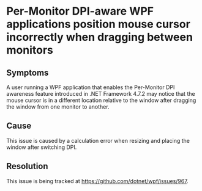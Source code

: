 # Per-Monitor DPI-aware WPF applications position mouse cursor incorrectly when dragging between monitors

## Symptoms
A user running a WPF application that enables the Per-Monitor DPI awareness feature introduced in .NET Framework 4.7.2 may notice that the mouse cursor is in a different location relative to the window after dragging the window from one monitor to another.

## Cause
This issue is caused by a calculation error when resizing and placing the window after switching DPI.

## Resolution
This issue is being tracked at https://github.com/dotnet/wpf/issues/967.
